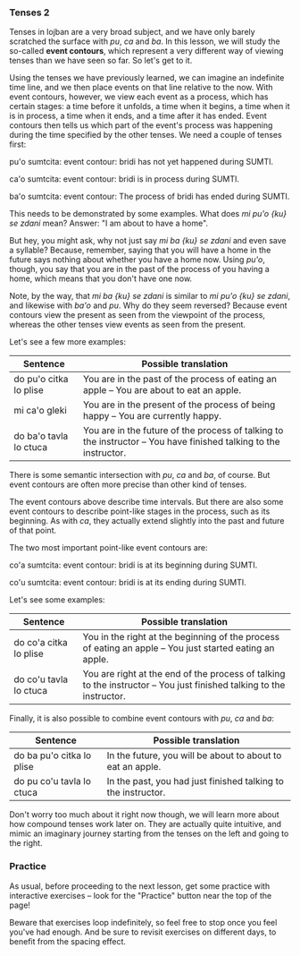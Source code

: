 ### Tenses 2

Tenses in lojban are a very broad subject, and we have only barely scratched the surface with _pu_, _ca_ and _ba_.
In this lesson, we will study the so-called **event contours**, which represent a very different way of viewing tenses than we have seen so far.
So let's get to it.

Using the tenses we have previously learned, we can imagine an indefinite time line, and we then place events on that line relative to the now.
With event contours, however, we view each event as a process, which has certain stages: a time before it unfolds, a time when it begins, a time when it is in process, a time when it ends, and a time after it has ended.
Event contours then tells us which part of the event's process was happening during the time specified by the other tenses.
We need a couple of tenses first:

<span class="definition-head">pu'o</span> sumtcita: event contour: bridi has not yet happened during SUMTI.

<span class="definition-head">ca'o</span> sumtcita: event contour: bridi is in process during SUMTI.

<span class="definition-head">ba'o</span> sumtcita: event contour: The process of bridi has ended during SUMTI.

This needs to be demonstrated by some examples.
What does _mi pu'o {ku} se zdani_ mean?
Answer: "I am about to have a home".

But hey, you might ask, why not just say _mi ba {ku} se zdani_ and even save a syllable?
Because, remember, saying that you will have a home in the future says nothing about whether you have a home now.
Using _pu'o_, though, you say that you are in the past of the process of you having a home, which means that you don't have one now.

Note, by the way, that _mi ba {ku} se zdani_ is similar to _mi pu'o {ku} se zdani_, and likewise with _ba'o_ and _pu_.
Why do they seem reversed?
Because event contours view the present as seen from the viewpoint of the process, whereas the other tenses view events as seen from the present.

Let's see a few more examples:

|Sentence|Possible translation|
|--------|-----------|
|do pu'o citka lo plise|You are in the past of the process of eating an apple &ndash; You are about to eat an apple.|
|mi ca'o gleki|You are in the present of the process of being happy &ndash; You are currently happy.|
|do ba'o tavla lo ctuca|You are in the future of the process of talking to the instructor &ndash; You have finished talking to the instructor.|

There is some semantic intersection with _pu_, _ca_ and _ba_, of course.
But event contours are often more precise than other kind of tenses.

The event contours above describe time intervals.
But there are also some event contours to describe point-like stages in the process, such as its beginning.
As with _ca_, they actually extend slightly into the past and future of that point.

The two most important point-like event contours are:

<span class="definition-head">co'a</span> sumtcita: event contour: bridi is at its beginning during SUMTI.

<span class="definition-head">co'u</span> sumtcita: event contour: bridi is at its ending during SUMTI.

Let's see some examples:

|Sentence|Possible translation|
|--------|-----------|
|do co'a citka lo plise|You in the right at the beginning of the process of eating an apple &ndash; You just started eating an apple.|
|do co'u tavla lo ctuca|You are right at the end of the process of talking to the instructor &ndash; You just finished talking to the instructor.|

Finally, it is also possible to combine event contours with _pu_, _ca_ and _ba_:

|Sentence|Possible translation|
|--------|-----------|
|do ba pu'o citka lo plise|In the future, you will be about to about to eat an apple.|
|do pu co'u tavla lo ctuca|In the past, you had just finished talking to the instructor.|

Don't worry too much about it right now though, we will learn more about how compound tenses work later on.
They are actually quite intuitive, and mimic an imaginary journey starting from the tenses on the left and going to the right.

### Practice

As usual, before proceeding to the next lesson, get some practice with interactive exercises &ndash; look for the "Practice" button near the top of the page!

Beware that exercises loop indefinitely, so feel free to stop once you feel you've had enough.
And be sure to revisit exercises on different days, to benefit from the spacing effect.
